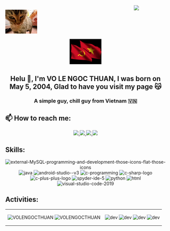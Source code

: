 <!-- <img align="left" width="400" src="https://github.githubassets.com/images/modules/profile/profile-first-repo.svg" /> -->
<img align="right" width="100px" src="https://github.com/VOLENGOCTHUAN.png" />
<p align="left"><img src="images/cat.jpg" width="100px"/> </p>
<p align="center"><img src="images/MeagerAdmirableGrasshopper-size_restricted.gif" width="100px"/> </p>
<!-- <img align="right" width="64" src="https://img.icons8.com/color/48/vietnam-circular.png" /> -->

<h2 align="center">Helu 👋, I'm VO LE NGOC THUAN, I was born on May 5, 2004, Glad to have you visit my page 😽</h2>
<p align="center">
  <h3 align="center">A simple guy, chill guy from Vietnam 🇻🇳 </h3>
</p>


## 📫 How to reach me:

<p align="center">
  <a href="https://www.facebook.com/share/19772k6sgY/?mibextid=LQQJ4d" alt="Facebook">
    <img src="https://img.icons8.com/fluent/48/000000/facebook-new.png" target="_blank" />
  </a> 
  <a href="https://github.com/VOLENGOCTHUAN" alt="Github">
    <img src="https://img.icons8.com/fluent/48/000000/github.png"/>
  </a> 
  <a href="https://www.youtube.com/@thuanvo3106" alt="Youtube channel" target="_blank" >
    <img src="https://img.icons8.com/fluent/48/000000/youtube-play.png"/>
  </a>
  <a href="https://mail.google.com/mail/u/1/#inbox" alt="Email">
    <img src="https://img.icons8.com/fluent/48/000000/mailing.png"/>
  </a>
</p>

## Skills:
<p align="center">
  <img width="24" height="24" src="https://img.icons8.com/external-those-icons-flat-those-icons/24/external-MySQL-programming-and-development-those-icons-flat-those-icons.png" alt="external-MySQL-programming-and-development-those-icons-flat-those-icons"/>
  <img width="94" height="94" src="https://img.icons8.com/3d-fluency/94/java.png" alt="java"/>
  <img width="50" height="50" src="https://img.icons8.com/doodle/50/android-studio--v3.png" alt="android-studio--v3"/>
  <img width="48" height="48" src="https://img.icons8.com/color/48/c-programming.png" alt="c-programming"/>
  <img width="48" height="48" src="https://img.icons8.com/color/48/c-sharp-logo.png" alt="c-sharp-logo"/>
  <img width="48" height="48" src="https://img.icons8.com/color/48/c-plus-plus-logo.png" alt="c-plus-plus-logo"/>
  <img width="48" height="48" src="https://img.icons8.com/fluency/48/spyder-ide-5.png" alt="spyder-ide-5"/>
  <img width="94" height="94" src="https://img.icons8.com/3d-fluency/94/python.png" alt="python"/>
  <img width="48" height="48" src="https://img.icons8.com/lollipop/48/html.png" alt="html"/>
  <img width="48" height="48" src="https://img.icons8.com/color/48/visual-studio-code-2019.png" alt="visual-studio-code-2019"/>
</p>

## Activities:             
<table style="width:100%;">
  <tr>
    <td>
      <img src="https://github-readme-stats.vercel.app/api/top-langs/?username=VOLENGOCTHUAN&bg_color=FFFFFF00&text_color=179fa3&layout=compact&hide=CSS&langs_count=10&custom_title=Top%20ngôn%20ngữ%20được%20dùng" alt="VOLENGOCTHUAN" width="100%"/>
      <img src="https://github-readme-stats.vercel.app/api?username=VOLENGOCTHUAN&bg_color=FFFFFF00&text_color=179fa3&show_icons=true&count_private=true&include_all_commits=true&custom_title=Hoạt%20động%20trên%20Github" alt="VOLENGOCTHUAN" width="100%"/>
    </td>
    <td>
      <p align="center"> 
        <img src="https://th.bing.com/th/id/R.0e96d46a5b0747fd69bd661fcd945568?rik=xcrp0iOWufW20w&pid=ImgRaw&r=0" alt="dev" width="40%"/>
        <img src="https://media.tenor.com/ZPHHiCRxrlsAAAAj/happy-happy-happy-cat.gif" alt="dev" width="40%"/>
        <img src="https://th.bing.com/th/id/R.270ef77e819b2d673848751ee067304a?rik=owewyaLZ6L%2bKKQ&pid=ImgRaw&r=0" alt="dev" width="40%"/>
        <img src="https://media.tenor.com/ti2XyaFL06kAAAAi/cat-spin.gif" alt="dev" width="40%"/>
      </p>
    </td>
  </tr>
</table>

